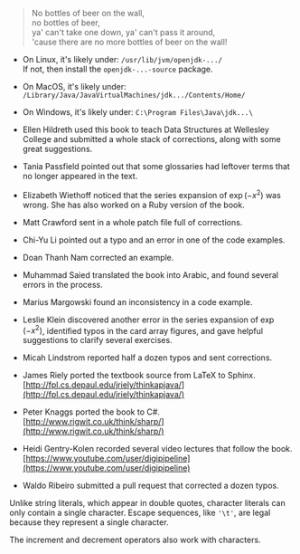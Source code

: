 > No bottles of beer on the wall,<br/>
> no bottles of beer,<br/>
> ya' can't take one down, ya' can't pass it around,<br/>
> 'cause there are no more bottles of beer on the wall!




* On Linux, it's likely under: `/usr/lib/jvm/openjdk-.../` <br/> If not, then install the `openjdk-...-source` package.
* On MacOS, it's likely under: <br/> `/Library/Java/JavaVirtualMachines/jdk.../Contents/Home/`
* On Windows, it's likely under: `C:\Program Files\Java\jdk...\`



* Ellen Hildreth used this book to teach Data Structures at Wellesley College and submitted a whole stack of corrections, along with some great suggestions.
* Tania Passfield pointed out that some glossaries had leftover terms that no longer appeared in the text.
* Elizabeth Wiethoff noticed that the series expansion of $\exp(-x^2)$ was wrong. She has also worked on a Ruby version of the book.
* Matt Crawford sent in a whole patch file full of corrections.
* Chi-Yu Li pointed out a typo and an error in one of the code examples.
* Doan Thanh Nam corrected an example.
* Muhammad Saied translated the book into Arabic, and found several errors in the process.
* Marius Margowski found an inconsistency in a code example.
* Leslie Klein discovered another error in the series expansion of $\exp(-x^2)$, identified typos in the card array figures, and gave helpful suggestions to clarify several exercises.
* Micah Lindstrom reported half a dozen typos and sent corrections.
* James Riely ported the textbook source from LaTeX to Sphinx. <br/> [http://fpl.cs.depaul.edu/jriely/thinkapjava/](http://fpl.cs.depaul.edu/jriely/thinkapjava/)
* Peter Knaggs ported the book to C#. <br/> [http://www.rigwit.co.uk/think/sharp/](http://www.rigwit.co.uk/think/sharp/)
* Heidi Gentry-Kolen recorded several video lectures that follow the book. <br/> [https://www.youtube.com/user/digipipeline](https://www.youtube.com/user/digipipeline)
* Waldo Ribeiro submitted a pull request that corrected a dozen typos.

Unlike string literals, which appear in double quotes, character literals can only contain a single character. Escape sequences, like `'\t'`, are legal because they represent a single character.

The increment and decrement operators also work with characters.